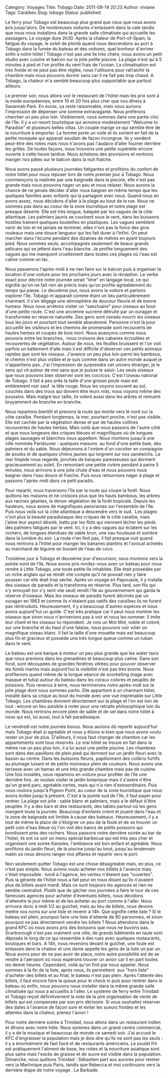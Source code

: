 Category: Voyages
Title: Tobago
Date: 2011-08-14 20:23
Author: viviane
Tags: Caraïbes
Slug: tobago
Status: published

Le ferry pour Tobago est beaucoup plus grand que ceux que nous avons pris jusqu'alors. De nombreuses voitures s'entassent dans la cale tandis que nous nous installons dans la grande salle climatisée qui accueille les passagers. Le voyage dure 2h30. Après la chaleur de Port-of-Spain, la fatigue du voyage, le soleil de plomb quand nous descendons au port à Tobago dans la fumée du bateau et des voitures, quel bonheur d'arriver enfin à notre hôtel ! Tobago n'est pas une île très chère, nous avons un petit studio avec cuisine et balcon sur la jolie petite piscine. La plage n'est qu'à 5 minutes à pied et l'on profite du vent frais de l'océan. La climatisation est très froide et ne peut pas être réglée, nous l'utilisons pour rafraichir la chambre mais nous pouvons dormir sans car il ne fait pas trop chaud. A Tobago, la chaleur m'a semblé beaucoup plus supportable que partout ailleurs.

Le premier soir, nous allons voir le restaurant de l'hôtel mais les prix sont à la mode européennes, entre 10 et 20 fois plus cher que nos dîners à Savannah Park. En euros, ça reste raisonnable, mais nous aurions l'impression de dépenser une somme extravagante. Nous préférons chercher un peu plus loin. Visiblement, nous sommes dans une partie chic de l'île. Il y a un resort touristique qui annonce modestement "Welcome to Paradise" et plusieurs belles villas. Un couple mange ce qui semble être de la nourriture à emporter. La femme porte un voile et ils sortent en fait de la petite mosquée qui apparait soudain de façon incongrue. Ils y vendent peut-être des roties mais nous n'avons pas l'audace d'aller fouiner derrière les grilles. De toutes façons, nous trouvons une petite supérette encore ouverte à cette heure tardive. Nous achetons des provisions et rentrons manger nos pâtes sur le balcon dans la nuit fraîche.

Nous avons passé plusieurs journées fatigantes et profitons du confort de notre hôtel pour nous reposer lors de notre premier jour à Tobago. Nous commençons la matinée par une baignade dans la piscine, elle n'est pas grande mais nous pouvons nager un peu et nous relaxer. Nous aurons la chance de ne jamais décider d'aller nous baigner en même temps que les quelques familles avec enfants qui la partagent avec nous. Quand nous en avons assez, nous décidons d'aller à la plage au bout de la rue. Nous ne sommes pas dans au coeur de la zone touristique et notre plage est presque déserte. Elle est très longue, balayée par les vagues de la côte atlantique. Les palmiers jaunis se courbent sous le vent, dans les buissons hostiles trainent quelques bouteilles en plastiques. Les vagues semblent venir de loin et ne jamais se terminer, elles n'ont pas la force des gros rouleaux mais une douce langueur qui les fait durer à l'infini. On peut marcher dans l'écume pendant des dizaines de mètres en ayant toujours pied. Nous sommes seuls, accompagnés seulement de beaux grands pélicans qui se jettent dans l'eau blanche. Je profite longuement des vagues qui me manquent cruellement dans toutes ces plages où l'eau est calme comme un lac.

Nous passerons l'après-midi à ne rien faire sur le balcon puis à organiser la location d'une voiture pour les prochains jours avec la réception. Le verbe exact pour décrire notre journée serait "lime" en langage local, ce qui signifie qu'on ne fait rien de précis mais qu'on profite agréablement du temps qui passe. Le deuxième jour, nous avons la voiture et partons explorer l'île. Tobago m'apparait comme étant un lieu particulièrement charmant. Il s'en dégage une atmosphère de douceur fleurie et de bonne humeur. Nous nous arrêtons visiter un "sanctuaire" pour oiseaux au bout d'une petite route. C'est une ancienne sucrerie détruite par un ouragan et transformée en réserve naturelle. Des gens sont censés nourrir les oiseaux tous les jours et pourtant tout semble abandonné. Personne n'est là pour accueillir les visiteurs et les chemins de promenade sont recouverts de hautes herbes et coupés de bois mort. Nous avançons comme nous pouvons entre les branches,  nous croisons des cabanes écroulées et recouvertes de végétation. Autour de nous, les feuilles bruissent et l'on voit parfois un battement d'aile mais il est difficile d'observer ces petits animaux rapides que sont les oiseaux. J'avance un peu plus loin parmi les bambous, le chemin n'est plus visible et je suis comme dans un autre monde auquel je n'appartiens pas. J'ai l'impression de surprendre cet univers étranger, je le sens qui vit autour de moi sans que je puisse le saisir. Les seuls oiseaux que nous pouvons bien observer sont les cocricos. C'est l'oiseau national de Tobago. Il fait à peu près la taille d'une grosse poule mais est entièrement noir sauf  la tête rouge. Nous les voyons souvent au sol, couchés dans des trous qui doivent être leurs nids, nous voyons même des poussins. Mais malgré leur taille, ils volent aussi dans les arbres et remuent bruyamment de branche en branche.

Nous repartons bientôt et prenons la route qui monte vers le nord sur la côte caraïbe. Pendant longtemps, la mer, pourtant proche, n'est pas visible. Elle est cachée par la végétation dense et par de hautes collines recouvertes de hautes herbes. Mais voilà que nous passons de l'autre côté et que nous longeons des criques bleues et magnifiques où de longues plages sauvages et blanches nous appellent. Nous montons jusqu'à une ville nommée Parlatuvier : quelques maisons  au fond d'une petite baie, des palmiers et du sable. Nous déjeunons à l'ombre d'un cocotier en compagnie de poules et de quelques chiens jaunes qui lorgnent sur nos sandwichs. La mer limpide nous regarde, jonchée de barques paresseuses qui dorment gracieusement au soleil. En remontant une petite rivière pendant à peine 5 minutes, nous arrivons à une jolie chute d'eau et nous pouvons nous baigner dans l'eau douce et fraiche. Puis nous retournons nager à plage et passons l'après-midi dans ce petit paradis.

Pour repartir, nous traversons l'île par la route qui coupe la forêt. Nous quittons les maisons et ne croisons plus que les hauts bambous, les arbres aux racines géantes, la dense végétation de la forêt tropicale. Depuis les hauteurs, nous avons de magnifiques panoramas sur l'ensemble de l'île. Puis nous voilà sur la côte atlantique à descendre vers le sud.  Les plages n'ont plus la beauté paradisiaque des criques de la côte caraïbe, mais j'aime leur aspect désolé, battu par les flots qui viennent lécher les pieds des palmiers fatigués par le vent. Ici, il y a des vagues qui éclatent sur les rochers, de longues étendues de sable brun, une eau houleuse et sombre dans la lumière du soir. La route n'en finit pas, il fait presque nuit quand nous rentrons à l'hôtel pour manger les bananes plantins et l'avocat achetés au marchand de légume en buvant de l'eau de coco.

Troisième jour à Tobago et deuxième jour d'excursion, nous montons vers la pointe nord de l'île. Nous avons pris rendez-vous avec un bateau pour nous rendre à Little Tobago, une toute petite île inhabitée. Elle était possédée par un riche anglais qui se rendit vite compte qu'il ne pouvait rien y faire pousser car elle était trop sèche. Après un voyage en Papouasie, il y installa des oiseaux de paradis et la transforma en réserve. Plus tard, son fils qui s'y ennuyait (on s'y sent vite seul) rendit l'île au gouvernement qui garda la réserve d'oiseaux. Mais les oiseaux de paradis furent décimés par un ouragan en 1963 et comme ils n'étaient pas natifs des caraïbes ils ne furent pas réintroduits. Heureusement, il y a beaucoup d'autres espèces et nous avons aujourd'hui un guide. C'est très pratique car il peut nous montrer les oiseaux que sinon nous n'arriverions pas à voir et nous les nommer. Il imite leur chant et les oiseaux lui répondent. Je vois un Mot Mot, noble et coloré, sur une branche et du haut d'une falaise, nous pouvons voir voler un magnifique oiseau blanc. Il fait la taille d'une mouette mais est beaucoup plus fin et gracieux et possède une très longue queue comme un ruban dans le vent.

Le bateau est une barque à moteur un peu plus grande que les water taxis que nous prenions dans les grenadines et beaucoup plus calme. Dans son fond, sont découpées de grandes fenêtres vitrées pour pouvoir observer les fonds marins mais aujourd'hui la visibilité n'est pas très bonne. Nous profiterons quand même de la longue séance de snorkelling (nage avec masque et tuba) autour du bateau dans les coraux colorés et peuplés de poissons. Puis revenus à terre, nous terminerons notre après-midi sur la jolie plage dont nous sommes partis. Elle appartient à un charmant hôtel, installé dans sa crique au bout du monde avec une vue imprenable sur Little Tobago. Les chambres donnent directement sur la plage et l'on est loin de tout : encore un lieu paisible à noter pour une retraite philosophique loin du monde. Nous rentrons encore plein de sable et de sel dans notre hôtel à nous qui est, lui aussi, tout à fait paradisiaque.

Le vendredi est notre journée bonus. Nous aurions dû repartir aujourd'hui mais Tobago était si agréable et nous y étions si bien que nous avons voulu rester un jour de plus. D'ailleurs, il nous faut changer de chambre car les appartements sont tous réservés. Le vrai hôtel se trouve en fait dans la même rue un peu plus loin, il a lui aussi une petite piscine. Les chambres sont dans des pavillons de plein pied qui donnent sur un jardin fleuri avec le bassin au centre. Dans les buissons fleuris, papillonnent des colibris furtifs au plumage luisant et de petits moineaux plein de couleurs. Nous avons une terrasse avec un hamac et une très grande chambre mais pas de cuisine. Une fois installés, nous repartons en voiture pour profiter de l'île une dernière fois. Je voulais visiter le jardin botanique mais il s'avère n'être qu'un grand parc, agréable certes, mais qui n'a rien d'extraordinaire. Puis nous roulons jusqu'à Pigeon Point, au coeur de la zone touristique que nous avons évitée jusqu'à présent. C'est à la pointe sud de l'île, il faut payer pour rentrer. La plage est jolie : sable blanc et palmiers, mais a le défaut d'être peuplée. Il y a des bars et des restaurants, des tables partout où les gens mangent toute la journée. Beaucoup d'enfants crient et jouent dans l'eau et la zone de baignade est limitée à cause des bateaux. Heureusement, il y a tout de même la place de s'éloigner un peu de la foule et de se trouver un petit coin d'eau bleue où l'on voit des bancs de petits poissons qui bondissent près des rochers. Nous passons notre dernière soirée au bar de l'hôtel, ils ont ce soir un menu spécial barbecue qui est très peu cher et organisent une soirée Karaoke, l'ambiance est bon enfant et agréable. Nous profitons du jardin fleuri, de la piscine jusqu'au bout, jusqu'au lendemain matin où nous devons ranger nos affaires et repartir vers le port.

Non seulement quitter Tobago est une chose désagréable mais, en plus, ce n'est pas simple. Nous avions voulu acheter nos billets à l'avance mais c'était impossible : lundi à l'agence, les ventes n'étaient pas "ouvertes". Puis la gérante de l'hôtel nous a fait peur en nous disant qu'ils n'avaient plus de billets avant mardi. Mais ce sont toujours les agences et rien ne semble centralisé. Plutôt que de gâcher nos journées à faire le tour de ces fameuses agences pour acheter d'éventuels billets, nous décidons d'attendre le jour même et de les acheter au port comme à l'aller. Nous arrivons donc à midi 1/2 au guichet, mais au lieu de billets, nous devons mettre nos noms sur une liste et revenir à 14h. Que signifie cette liste ? Si le bateau est plein, pourquoi faire une liste d'attente de 80 personnes, et sinon pourquoi ne pas directement vendre les billets ? Nous attendons dans le grand KFC où nous avons pris des boissons que nous ne buvons pas. Scarborough n'est pas vraiment une ville, de grands bâtiments en taule sont déposés le long de ce qui ressemble à des rues avec quelques restaurants, boutiques et bars. A 14h, nous revenons devant le guichet, une foule est entassée dans la chaleur et une dame appelle les gens de la liste un par un. Nous avons peur de ne pas avoir de place, notre autre possibilité est de se rendre à l'aéroport où nous espérons trouver un avion car il en part toutes les demie heures. Cependant, voilà qu'on finit par nous appeler. Nous sommes à la fin de la liste, après nous, ils permettent  aux "hors liste" d'acheter des billets et au final, le bateau n'est pas plein. Après l'attente des billets, il faut encore faire la queue pour le check in puis pour rentrer dans le bateau où enfin, nous pouvons nous installer dans la même grande salle climatisée qui nous a accueillis à l'aller. Le système de ferry entre Trinidad et Tobago reçoit définitivement la note de la pire organisation de vente de billets qui est compensée par son prix dérisoire. Si vous souhaitez réserver des dates à l'avance de façon sure et éviter les sueurs froides et les attentes dans la chaleur, prenez l'avion !

Pour notre dernière soirée à Trinidad, nous allons dans un restaurant indien et dînons avec notre hôte. Nous sommes dans un grand centre commercial, il y a de la musique et beaucoup de monde ce samedi soir. J'ai accusé le KFC d'engraisser la population mais je dois dire qu'ils ne sont pas les seuls : il y a énormément de fast food et de restaurants américains. Le poulet frit est pratiquement l'aliment de base, les roties et la nourriture asiatique sont plus sains mais l'excès de graisse et de sucre est visible dans la population. Dimanche, nous quittons Trinidad : Sébastien part aux aurores pour rentrer vers la Martinique puis Paris, tandis que Rébecca et moi continuons vers la dernière étape de notre voyage : La Barbade.